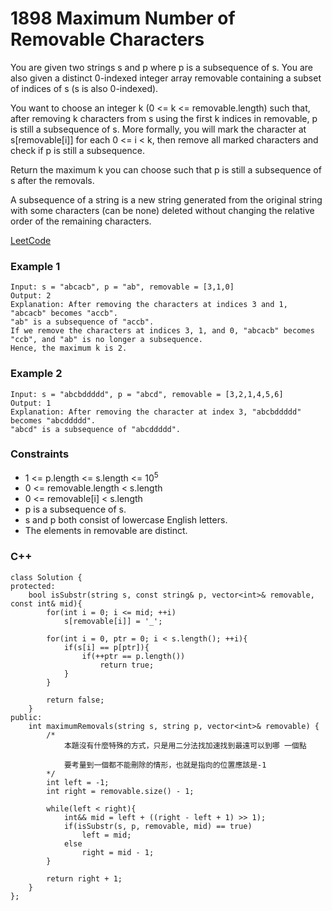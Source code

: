 # 1898 Maximum Number of Removable Characters

You are given two strings s and p where p is a subsequence of s. You are also given a distinct 0-indexed integer array removable containing a subset of indices of s (s is also 0-indexed).

You want to choose an integer k (0 <= k <= removable.length) such that, after removing k characters from s using the first k indices in removable, p is still a subsequence of s. More formally, you will mark the character at s[removable[i]] for each 0 <= i < k, then remove all marked characters and check if p is still a subsequence.

Return the maximum k you can choose such that p is still a subsequence of s after the removals.

A subsequence of a string is a new string generated from the original string with some characters (can be none) deleted without changing the relative order of the remaining characters.

[LeetCode](https://leetcode.cn/problems/maximum-number-of-removable-characters/)

### Example 1

```
Input: s = "abcacb", p = "ab", removable = [3,1,0]
Output: 2
Explanation: After removing the characters at indices 3 and 1, "abcacb" becomes "accb".
"ab" is a subsequence of "accb".
If we remove the characters at indices 3, 1, and 0, "abcacb" becomes "ccb", and "ab" is no longer a subsequence.
Hence, the maximum k is 2.
```

### Example 2

```
Input: s = "abcbddddd", p = "abcd", removable = [3,2,1,4,5,6]
Output: 1
Explanation: After removing the character at index 3, "abcbddddd" becomes "abcddddd".
"abcd" is a subsequence of "abcddddd".
```

### Constraints

* 1 <= p.length <= s.length <= 10<sup>5</sup>
* 0 <= removable.length < s.length
* 0 <= removable[i] < s.length
* p is a subsequence of s.
* s and p both consist of lowercase English letters.
* The elements in removable are distinct.


### C++ 

```
class Solution {
protected:
    bool isSubstr(string s, const string& p, vector<int>& removable, const int& mid){
        for(int i = 0; i <= mid; ++i)
            s[removable[i]] = '_';
        
        for(int i = 0, ptr = 0; i < s.length(); ++i){
            if(s[i] == p[ptr]){
                if(++ptr == p.length())
                    return true;
            }
        }

        return false;
    }
public:
    int maximumRemovals(string s, string p, vector<int>& removable) {
        /*
            本題沒有什麼特殊的方式，只是用二分法找加速找到最遠可以到哪 一個點

            要考量到一個都不能刪除的情形，也就是指向的位置應該是-1
        */
        int left = -1;
        int right = removable.size() - 1;

        while(left < right){
            int&& mid = left + ((right - left + 1) >> 1);
            if(isSubstr(s, p, removable, mid) == true)
                left = mid;
            else
                right = mid - 1;
        } 

        return right + 1;        
    }
};
```